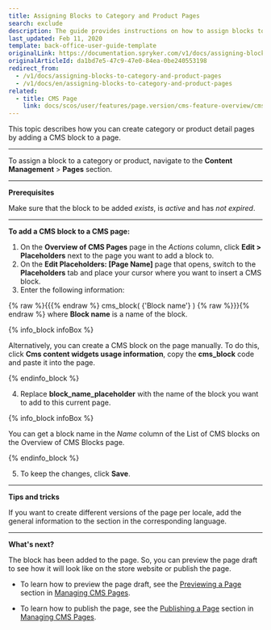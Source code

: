 ```yaml
---
title: Assigning Blocks to Category and Product Pages
search: exclude
description: The guide provides instructions on how to assign blocks to category and product detail pages, and add CMS blocks to a CMS page in the Back Office.
last_updated: Feb 11, 2020
template: back-office-user-guide-template
originalLink: https://documentation.spryker.com/v1/docs/assigning-blocks-to-category-and-product-pages
originalArticleId: da1bd7e5-47c9-47e0-84ea-0be240553198
redirect_from:
  - /v1/docs/assigning-blocks-to-category-and-product-pages
  - /v1/docs/en/assigning-blocks-to-category-and-product-pages
related:
  - title: CMS Page
    link: docs/scos/user/features/page.version/cms-feature-overview/cms-pages-overview.html
---
```


This topic describes how you can create category or product detail pages by adding a CMS block to a page.
***
To assign a block to a category or product, navigate to the  **Content Management** > **Pages** section.
***

**Prerequisites**

Make sure that the block to be added _exists_, is _active_ and has _not expired_.

***

**To add a CMS block to a CMS page:**

1. On the **Overview of CMS Pages** page in the _Actions_ column, click **Edit > Placeholders** next to the page you want to add a block to. 
2. On the **Edit Placeholders: [Page Name]** page that opens, switch to the **Placeholders** tab and place your cursor where you want to insert a CMS block.
3. Enter the following information:

  {% raw %}{{{% endraw %} cms_block( {'Block name'} ) {% raw %}}}{% endraw %} where **Block name** is a name of the block.

  {% info_block infoBox %}
  
  Alternatively, you can create a CMS block on the page manually. To do this, click **Cms content widgets usage information**, copy the **cms_block** code and paste it into the page.
  
  {% endinfo_block %}
    
4. Replace **block_name_placeholder** with the name of the block you want to add to this current page. 
  
  {% info_block infoBox %}
  
  You can get a block name in the _Name_ column of the List of CMS blocks on the Overview of CMS Blocks page.
  
  {% endinfo_block %}

5. To keep the changes, click **Save**.
***

**Tips and tricks**

If you want to create different versions of the page per locale, add the general information to the section in the corresponding language.
***

**What's next?**

The block has been added to the page. So, you can preview the page draft to see how it will look like on the store website or publish the page.

* To learn how to preview the page draft, see the [Previewing a Page](/docs/scos/user/back-office-user-guides/{{page.version}}/content/pages/managing-cms-pages.html#previewing-cms-pages) section in [Managing CMS Pages](/docs/scos/user/back-office-user-guides/{{page.version}}/content/pages/managing-cms-pages.html).

* To learn how to publish the page, see the [Publishing a Page](/docs/scos/user/back-office-user-guides/{{page.version}}/content/pages/managing-cms-pages.html#publishing-a-page) section in [Managing CMS Pages](/docs/scos/user/back-office-user-guides/{{page.version}}/content/pages/managing-cms-pages.html).
